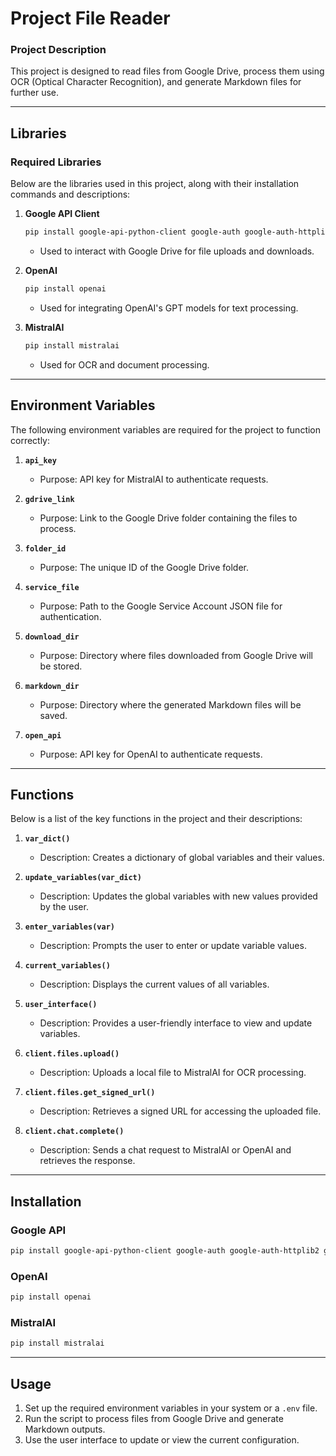 # Project File Reader

### Project Description
This project is designed to read files from Google Drive, process them using OCR (Optical Character Recognition), and generate Markdown files for further use.

---

## Libraries
### Required Libraries
Below are the libraries used in this project, along with their installation commands and descriptions:

1. **Google API Client**
   ```bash
   pip install google-api-python-client google-auth google-auth-httplib2 google-auth-oauthlib
   ```
   - Used to interact with Google Drive for file uploads and downloads.

2. **OpenAI**
   ```bash
   pip install openai
   ```
   - Used for integrating OpenAI's GPT models for text processing.

3. **MistralAI**
   ```bash
   pip install mistralai
   ```
   - Used for OCR and document processing.

---

## Environment Variables
The following environment variables are required for the project to function correctly:

1. **`api_key`**
   - Purpose: API key for MistralAI to authenticate requests.

2. **`gdrive_link`**
   - Purpose: Link to the Google Drive folder containing the files to process.

3. **`folder_id`**
   - Purpose: The unique ID of the Google Drive folder.

4. **`service_file`**
   - Purpose: Path to the Google Service Account JSON file for authentication.

5. **`download_dir`**
   - Purpose: Directory where files downloaded from Google Drive will be stored.

6. **`markdown_dir`**
   - Purpose: Directory where the generated Markdown files will be saved.

7. **`open_api`**
   - Purpose: API key for OpenAI to authenticate requests.

---

## Functions
Below is a list of the key functions in the project and their descriptions:

1. **`var_dict()`**
   - Description: Creates a dictionary of global variables and their values.

2. **`update_variables(var_dict)`**
   - Description: Updates the global variables with new values provided by the user.

3. **`enter_variables(var)`**
   - Description: Prompts the user to enter or update variable values.

4. **`current_variables()`**
   - Description: Displays the current values of all variables.

5. **`user_interface()`**
   - Description: Provides a user-friendly interface to view and update variables.

6. **`client.files.upload()`**
   - Description: Uploads a local file to MistralAI for OCR processing.

7. **`client.files.get_signed_url()`**
   - Description: Retrieves a signed URL for accessing the uploaded file.

8. **`client.chat.complete()`**
   - Description: Sends a chat request to MistralAI or OpenAI and retrieves the response.

---

## Installation
### Google API
```bash
pip install google-api-python-client google-auth google-auth-httplib2 google-auth-oauthlib
```

### OpenAI
```bash
pip install openai
```

### MistralAI
```bash
pip install mistralai
```

---

## Usage
1. Set up the required environment variables in your system or a `.env` file.
2. Run the script to process files from Google Drive and generate Markdown outputs.
3. Use the user interface to update or view the current configuration.
